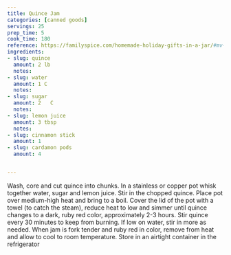 ```yaml
---
title: Quince Jam
categories: [canned goods]
servings: 25
prep_time: 5
cook_time: 180
reference: https://familyspice.com/homemade-holiday-gifts-in-a-jar/#mv-creation-193-jtr
ingredients:
- slug: quince
  amount: 2 lb
  notes:
- slug: water
  amount: 1 C
  notes:
- slug: sugar
  amount: 2   C
  notes:
- slug: lemon juice
  amount: 3 tbsp
  notes:
- slug: cinnamon stick
  amount: 1
- slug: cardamon pods
  amount: 4


---
```


Wash, core and cut quince into chunks.
In a stainless or copper pot whisk together water, sugar and lemon juice.
Stir in the chopped quince.
Place pot over medium-high heat and bring to a boil.
Cover the lid of the pot with a towel (to catch the steam), reduce heat to low and simmer until quince changes to a dark, ruby red color, approximately 2-3 hours.
Stir quince every 30 minutes to keep from burning. If low on water, stir in more as needed.
When jam is fork tender and ruby red in color, remove from heat and allow to cool to room temperature.
Store in an airtight container in the refrigerator